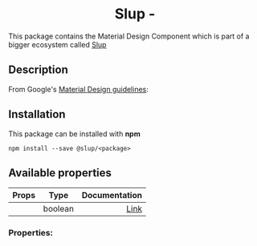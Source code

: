 <demogif>

<h1 align='center'>Slup - <package></h1>

This package contains the <package> Material Design Component which is part of a bigger ecosystem called [Slup](https://github.com/gejsi/material)

## Description
From Google's [Material Design guidelines](https://material.io/guidelines):
<blockquote>
  <description>
</blockquote>

## Installation
This package can be installed with **npm**
```
npm install --save @slup/<package>
```

## Available properties
| Props       |    Type       | Documentation             |
|-------------|:-------------:|------:                    |
| <prop name> |  boolean      | [Link](#properties-props) |

### Properties: <props>